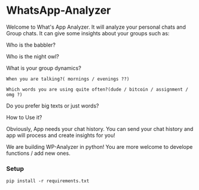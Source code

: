 # WhatsApp-Analyzer

Welcome to What's App Analyzer. It will analyze your personal chats and Group chats.
It can give some insights about your groups such as:

  Who is the babbler?
  
  Who is the night owl?
  
  What is your group dynamics?
  
    When you are talking?( mornings / evenings ??)
    
    Which words you are using quite often?(dude / bitcoin / assignment / omg ?)
    
  Do you prefer big texts or just words?
  
  
How to Use it?

Obviously, App needs your chat history. You can send your chat history and app will process and create insights for you!

  
We are building WP-Analyzer in python! You are more welcome to develope functions / add new ones. 
  

### Setup
`pip install -r requirements.txt`